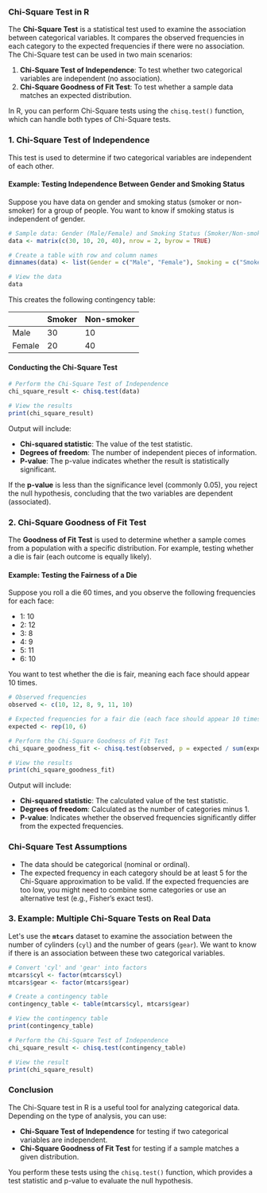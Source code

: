 ### Chi-Square Test in R

The **Chi-Square Test** is a statistical test used to examine the association between categorical variables. It compares the observed frequencies in each category to the expected frequencies if there were no association. The Chi-Square test can be used in two main scenarios:
1. **Chi-Square Test of Independence**: To test whether two categorical variables are independent (no association).
2. **Chi-Square Goodness of Fit Test**: To test whether a sample data matches an expected distribution.

In R, you can perform Chi-Square tests using the `chisq.test()` function, which can handle both types of Chi-Square tests.

### 1. Chi-Square Test of Independence

This test is used to determine if two categorical variables are independent of each other.

#### Example: Testing Independence Between Gender and Smoking Status

Suppose you have data on gender and smoking status (smoker or non-smoker) for a group of people. You want to know if smoking status is independent of gender.

```r
# Sample data: Gender (Male/Female) and Smoking Status (Smoker/Non-smoker)
data <- matrix(c(30, 10, 20, 40), nrow = 2, byrow = TRUE)

# Create a table with row and column names
dimnames(data) <- list(Gender = c("Male", "Female"), Smoking = c("Smoker", "Non-smoker"))

# View the data
data
```

This creates the following contingency table:

|        | Smoker | Non-smoker |
|--------|--------|------------|
| Male   | 30     | 10         |
| Female | 20     | 40         |

#### Conducting the Chi-Square Test

```r
# Perform the Chi-Square Test of Independence
chi_square_result <- chisq.test(data)

# View the results
print(chi_square_result)
```

Output will include:
- **Chi-squared statistic**: The value of the test statistic.
- **Degrees of freedom**: The number of independent pieces of information.
- **P-value**: The p-value indicates whether the result is statistically significant.

If the **p-value** is less than the significance level (commonly 0.05), you reject the null hypothesis, concluding that the two variables are dependent (associated).

### 2. Chi-Square Goodness of Fit Test

The **Goodness of Fit Test** is used to determine whether a sample comes from a population with a specific distribution. For example, testing whether a die is fair (each outcome is equally likely).

#### Example: Testing the Fairness of a Die

Suppose you roll a die 60 times, and you observe the following frequencies for each face:

- 1: 10
- 2: 12
- 3: 8
- 4: 9
- 5: 11
- 6: 10

You want to test whether the die is fair, meaning each face should appear 10 times.

```r
# Observed frequencies
observed <- c(10, 12, 8, 9, 11, 10)

# Expected frequencies for a fair die (each face should appear 10 times)
expected <- rep(10, 6)

# Perform the Chi-Square Goodness of Fit Test
chi_square_goodness_fit <- chisq.test(observed, p = expected / sum(expected))

# View the results
print(chi_square_goodness_fit)
```

Output will include:
- **Chi-squared statistic**: The calculated value of the test statistic.
- **Degrees of freedom**: Calculated as the number of categories minus 1.
- **P-value**: Indicates whether the observed frequencies significantly differ from the expected frequencies.

### Chi-Square Test Assumptions
- The data should be categorical (nominal or ordinal).
- The expected frequency in each category should be at least 5 for the Chi-Square approximation to be valid. If the expected frequencies are too low, you might need to combine some categories or use an alternative test (e.g., Fisher’s exact test).

### 3. Example: Multiple Chi-Square Tests on Real Data

Let's use the **`mtcars`** dataset to examine the association between the number of cylinders (`cyl`) and the number of gears (`gear`). We want to know if there is an association between these two categorical variables.

```r
# Convert 'cyl' and 'gear' into factors
mtcars$cyl <- factor(mtcars$cyl)
mtcars$gear <- factor(mtcars$gear)

# Create a contingency table
contingency_table <- table(mtcars$cyl, mtcars$gear)

# View the contingency table
print(contingency_table)

# Perform the Chi-Square Test of Independence
chi_square_result <- chisq.test(contingency_table)

# View the result
print(chi_square_result)
```

### Conclusion

The Chi-Square test in R is a useful tool for analyzing categorical data. Depending on the type of analysis, you can use:
- **Chi-Square Test of Independence** for testing if two categorical variables are independent.
- **Chi-Square Goodness of Fit Test** for testing if a sample matches a given distribution.

You perform these tests using the `chisq.test()` function, which provides a test statistic and p-value to evaluate the null hypothesis.
